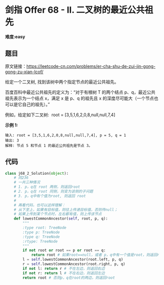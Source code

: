 # 剑指 Offer 68 - II. 二叉树的最近公共祖先
**难度:easy**
## 题目
原文链接：https://leetcode-cn.com/problems/er-cha-shu-de-zui-jin-gong-gong-zu-xian-lcof/

给定一个二叉树, 找到该树中两个指定节点的最近公共祖先。

百度百科中最近公共祖先的定义为：“对于有根树 T 的两个结点 p、q，最近公共祖先表示为一个结点 x，满足 x 是 p、q 的祖先且 x 的深度尽可能大（一个节点也可以是它自己的祖先）。”

例如，给定如下二叉树:  root = [3,5,1,6,2,0,8,null,null,7,4]

**示例 1:**
```
输入: root = [3,5,1,6,2,0,8,null,null,7,4], p = 5, q = 1
输出: 3
解释: 节点 5 和节点 1 的最近公共祖先是节点 3。
```

## 代码
```python
class j68_2_Solution(object):
    # 同236
    # 一共三种情况
    # 1. p，q在 root 两侧，则返回root
    # 2. p，q在 root 同侧，则变为该侧的子问题
    # 3. p，q中有个值为root, 则返回 root
    #
    # 再看代码，也可以这样理解：
    # 从下至上，如果有目标值，则往上传递目标值，否则传null；
    # 如果上传到某个节点时，左右都有值，则上传该节点
    def lowestCommonAncestor(self, root, p, q):
        """
        :type root: TreeNode
        :type p: TreeNode
        :type q: TreeNode
        :rtype: TreeNode
        """
        if not root or root == p or root == q:
            return root # 如果root==null，或者 p，q中有一个值是root，则返回root
        l = self.lowestCommonAncestor(root.left, p, q)
        r = self.lowestCommonAncestor(root.right, p, q)
        if not l: return r # 不在左边，则返回右边
        if not r: return l # 不在右边，则返回左边
        return root # 否则p，q在root的两边，则返回root
```
